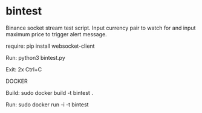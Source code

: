# bintest
Binance socket stream test script.
Input currency pair to watch for and input maximum price to trigger alert message.

require: pip install websocket-client

Run: python3 bintest.py

Exit: 2x Ctrl+C

DOCKER

Build: sudo docker build -t bintest .

Run: sudo docker run -i -t bintest






